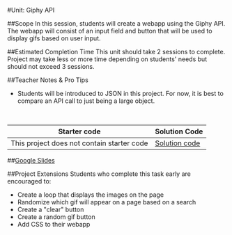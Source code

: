 #Unit: Giphy API


##Scope
In this session, students will create a webapp using the Giphy API. The webapp will consist of an input field and button that will be used to display gifs based on user input.

##Estimated Completion Time
This unit should take 2 sessions to complete. Project may take less or more time depending on students' needs but should not exceed 3 sessions.  

##Teacher Notes & Pro Tips
* Students will be introduced to JSON in this project. For now, it is best to compare an API call to just being a large object.

<br>


| Starter code | Solution Code |
|-------|-------|
|This project does not contain starter code | [Solution code](https://github.com/ScriptEdcurriculum/solutions2016/tree/master/year2/6-giphyAPI)|

##[Google Slides](https://docs.google.com/presentation/d/1ialkqyBF_Ft_CvAi4rBjIsFvUvu8x4mRpuYDZs0nLA0/edit?usp=sharing)

##Project Extensions
Students who complete this task early are encouraged to:

* Create a loop that displays the images on the page
* Randomize which gif will appear on a page based on a search
* Create a "clear" button
* Create a random gif button
* Add CSS to their webapp




